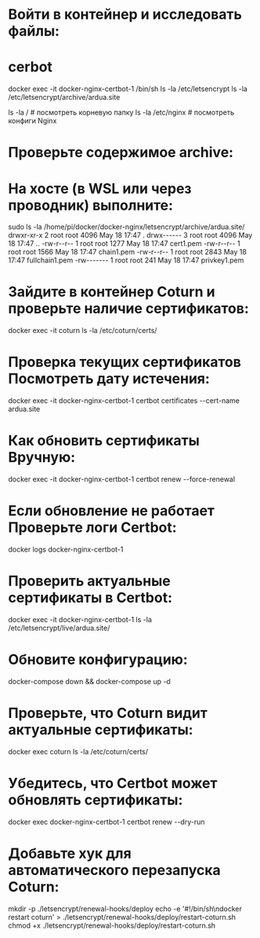# Войти в контейнер и исследовать файлы:
# cerbot
docker exec -it docker-nginx-certbot-1 /bin/sh
ls -la /etc/letsencrypt
ls -la /etc/letsencrypt/archive/ardua.site

ls -la /  # посмотреть корневую папку
ls -la /etc/nginx  # посмотреть конфиги Nginx


# Проверьте содержимое archive:
# На хосте (в WSL или через проводник) выполните:
sudo ls -la /home/pi/docker/docker-nginx/letsencrypt/archive/ardua.site/
drwxr-xr-x 2 root root 4096 May 18 17:47 .
drwx------ 3 root root 4096 May 18 17:47 ..
-rw-r--r-- 1 root root 1277 May 18 17:47 cert1.pem
-rw-r--r-- 1 root root 1566 May 18 17:47 chain1.pem
-rw-r--r-- 1 root root 2843 May 18 17:47 fullchain1.pem
-rw------- 1 root root  241 May 18 17:47 privkey1.pem


# Зайдите в контейнер Coturn и проверьте наличие сертификатов:
docker exec -it coturn ls -la /etc/coturn/certs/


# Проверка текущих сертификатов Посмотреть дату истечения:
docker exec -it docker-nginx-certbot-1 certbot certificates --cert-name ardua.site

# Как обновить сертификаты Вручную:
docker exec -it docker-nginx-certbot-1 certbot renew --force-renewal

# Если обновление не работает Проверьте логи Certbot:
docker logs docker-nginx-certbot-1


# Проверить актуальные сертификаты в Certbot:
docker exec -it docker-nginx-certbot-1 ls -la /etc/letsencrypt/live/ardua.site/

# Обновите конфигурацию:
docker-compose down && docker-compose up -d

# Проверьте, что Coturn видит актуальные сертификаты:
docker exec coturn ls -la /etc/coturn/certs/

# Убедитесь, что Certbot может обновлять сертификаты:

docker exec docker-nginx-certbot-1 certbot renew --dry-run

# Добавьте хук для автоматического перезапуска Coturn:
mkdir -p ./letsencrypt/renewal-hooks/deploy
echo -e '#!/bin/sh\ndocker restart coturn' > ./letsencrypt/renewal-hooks/deploy/restart-coturn.sh
chmod +x ./letsencrypt/renewal-hooks/deploy/restart-coturn.sh

